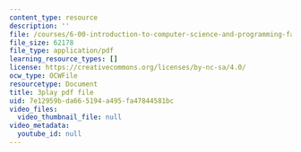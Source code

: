 ```yaml
---
content_type: resource
description: ''
file: /courses/6-00-introduction-to-computer-science-and-programming-fall-2008/7e12959bda665194a495fa47844581bc_Q8SoG1OIveU.pdf
file_size: 62178
file_type: application/pdf
learning_resource_types: []
license: https://creativecommons.org/licenses/by-nc-sa/4.0/
ocw_type: OCWFile
resourcetype: Document
title: 3play pdf file
uid: 7e12959b-da66-5194-a495-fa47844581bc
video_files:
  video_thumbnail_file: null
video_metadata:
  youtube_id: null
---
```

